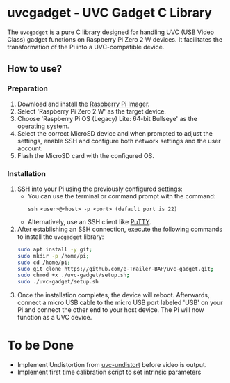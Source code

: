 
# uvcgadget - UVC Gadget C Library

The `uvcgadget` is a pure C library designed for handling UVC (USB Video Class) gadget functions on Raspberry Pi Zero 2 W devices. It facilitates the transformation of the Pi into a UVC-compatible device.

## How to use?


### Preparation

1. Download and install the [Raspberry Pi Imager](https://www.raspberrypi.com/software/).
2. Select 'Raspberry Pi Zero 2 W' as the target device.
3. Choose 'Raspberry Pi OS (Legacy) Lite: 64-bit Bullseye' as the operating system.
4. Select the correct MicroSD device and when prompted to adjust the settings, enable SSH and configure both network settings and the user account.
5. Flash the MicroSD card with the configured OS.

### Installation

1. SSH into your Pi using the previously configured settings:
   - You can use the terminal or command prompt with the command:
     ```
     ssh <user>@<host> -p <port> (default port is 22)
     ```
   - Alternatively, use an SSH client like [PuTTY](https://www.putty.org/).
2. After establishing an SSH connection, execute the following commands to install the `uvcgadget` library:
   ```bash
   sudo apt install -y git;
   sudo mkdir -p /home/pi;
   sudo cd /home/pi;
   sudo git clone https://github.com/e-Trailer-BAP/uvc-gadget.git;
   sudo chmod +x ./uvc-gadget/setup.sh;
   sudo ./uvc-gadget/setup.sh
   ```
  3. Once the installation completes, the device will reboot. Afterwards, connect a micro USB cable to the micro USB port labeled 'USB' on your Pi and connect the other end to your host device. The Pi will now function as a UVC device.

# To be Done

 - Implement Undistortion from [uvc-undistort](https://github.com/e-Trailer-BAP/uvc-undistort) before video is output.
- Implement first time calibration script to set intrinsic parameters
